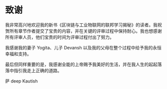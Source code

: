 # 致谢

我非常高兴地欢迎我的新书《区块链与工业物联网的联邦学习揭秘》的读者。我祝贺所有章节作者提交了宝贵的内容，并在关键的评审过程中保持耐心。我也想感谢所有评审人员，他们宝贵的时间为评审过程付出了努力。

我感谢我的妻子 Yogita、儿子 Devansh 以及我的父母在整个过程中给予我的永恒幸福和支持。

最后但同样重要的是，我感谢全能的上帝赐予我美好的生活，并在我人生的起起落落中指引我走上正确的道路。

萨 deep Kautish
